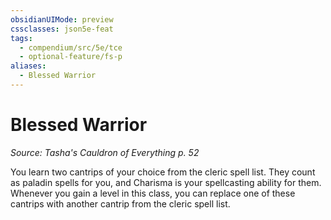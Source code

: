 ```yaml
---
obsidianUIMode: preview
cssclasses: json5e-feat
tags:
  - compendium/src/5e/tce
  - optional-feature/fs-p
aliases:
  - Blessed Warrior
---
```

# Blessed Warrior
*Source: Tasha's Cauldron of Everything p. 52*  

You learn two cantrips of your choice from the cleric spell list. They count as paladin spells for you, and Charisma is your spellcasting ability for them. Whenever you gain a level in this class, you can replace one of these cantrips with another cantrip from the cleric spell list.